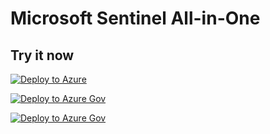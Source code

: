 # Microsoft Sentinel All-in-One

## Try it now

[![Deploy to Azure](https://aka.ms/deploytoazurebutton)](https://portal.azure.com/#create/Microsoft.Template/uri/https%3A%2F%2Fraw.githubusercontent.com%2Fgarybushey%2FAllInOneGov%2Fmain%2Fazuredeploy.json/createUIDefinitionUri/https%3A%2F%2Fraw.githubusercontent.com%2Fgarybushey%2FAllInOneGov%2Fmain%2FcreateUiDefinition.json)

[![Deploy to Azure Gov](https://aka.ms/deploytoazuregovbutton)](https://portal.azure.us/#create/Microsoft.Template/uri/https://raw.githubusercontent.com/garybushey/AllInOneGov/main/azuredeployGov.json/createUIDefinitionUri/https://raw.githubusercontent.com/garybushey/AllInOneGov/main/createUiDefinitionGov.json)

[![Deploy to Azure Gov](https://aka.ms/deploytoazuregovbutton)](https://portal.azure.us/#create/Microsoft.Template/uri/https%3A%2F%2Fraw.githubusercontent.com%2Fgarybushey%2FAllInOneGov%2Fmain%2FazuredeployGov.json/createUIDefinitionUri/https%3A%2F%2Fraw.githubusercontent.com%2Fgarybushey%2FAllInOneGov%2Fmain%2FcreateUiDefinitionGov.json)
